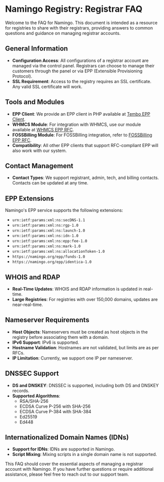 # Namingo Registry: Registrar FAQ

Welcome to the FAQ for Namingo. This document is intended as a resource for registries to share with their registrars, providing answers to common questions and guidance on managing registrar accounts.

## General Information

- **Configuration Access**: All configurations of a registrar account are managed via the control panel. Registrars can choose to manage their customers through the panel or via EPP (Extensible Provisioning Protocol).
- **SSL Requirement**: Access to the registry requires an SSL certificate. Any valid SSL certificate will work.

## Tools and Modules

- **EPP Client**: We provide an EPP client in PHP available at [Tembo EPP Client](https://github.com/getpinga/tembo).
- **WHMCS Module**: For integration with WHMCS, use our module available at [WHMCS EPP RFC](https://github.com/getpinga/whmcs-epp-rfc).
- **FOSSBilling Module**: For FOSSBilling integration, refer to [FOSSBilling EPP RFC](https://github.com/getpinga/fossbilling-epp-rfc).
- **Compatibility**: All other EPP clients that support RFC-compliant EPP will also work with our system.

## Contact Management

- **Contact Types**: We support registrant, admin, tech, and billing contacts. Contacts can be updated at any time.

## EPP Extensions

Namingo's EPP service supports the following extensions:

- `urn:ietf:params:xml:ns:secDNS-1.1`
- `urn:ietf:params:xml:ns:rgp-1.0`
- `urn:ietf:params:xml:ns:launch-1.0`
- `urn:ietf:params:xml:ns:idn-1.0`
- `urn:ietf:params:xml:ns:epp:fee-1.0`
- `urn:ietf:params:xml:ns:mark-1.0`
- `urn:ietf:params:xml:ns:allocationToken-1.0`
- `https://namingo.org/epp/funds-1.0`
- `https://namingo.org/epp/identica-1.0`

## WHOIS and RDAP

- **Real-Time Updates**: WHOIS and RDAP information is updated in real-time.
- **Large Registries**: For registries with over 150,000 domains, updates are near-real-time.

## Nameserver Requirements

- **Host Objects**: Nameservers must be created as host objects in the registry before associating them with a domain.
- **IPv6 Support**: IPv6 is supported.
- **Hostname Validation**: Hostnames are not validated, but limits are as per RFCs.
- **IP Limitation**: Currently, we support one IP per nameserver.

## DNSSEC Support

- **DS and DNSKEY**: DNSSEC is supported, including both DS and DNSKEY records.
- **Supported Algorithms**:
  - RSA/SHA-256
  - ECDSA Curve P-256 with SHA-256
  - ECDSA Curve P-384 with SHA-384
  - Ed25519
  - Ed448

## Internationalized Domain Names (IDNs)

- **Support for IDNs**: IDNs are supported in Namingo.
- **Script Mixing**: Mixing scripts in a single domain name is not supported.

This FAQ should cover the essential aspects of managing a registrar account with Namingo. If you have further questions or require additional assistance, please feel free to reach out to our support team.
